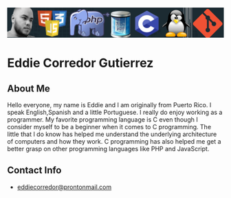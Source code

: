 ![banner](https://github.com/eddiecorredor/eddiecorredor/blob/main/banner.jpg)

# Eddie Corredor Gutierrez 
## About Me
Hello everyone, my name is Eddie and I am originally from Puerto Rico. I speak English,Spanish and a little Portuguese. I really do enjoy working as a programmer. My favorite programming language is C even though I consider myself to be a beginner when it comes to C programming. The little that I do know has helped me understand the underlying architecture of computers and how they work. C programming has also helped me get a better grasp on other programming languages like PHP and JavaScript.
## Contact Info
- eddiecorredor@prontonmail.com
